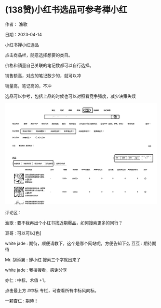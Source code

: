 
# (138赞)小红书选品可参考禅小红

作者：  渔歌

日期：2023-04-14

小红书禅小红选品

点击商品栏，随意选择想要的类目。

价格和销量自己关联的笔记数都可以自行选择。

销售额高，对应的笔记数少的，就可以冲

销量高，笔记高的，不冲

 

 

选品可以参考，包括上品的时候也可以对照看竞争强度，减少决策失误

![](img/xhs-baokuan_2051.png)

评论区：

渔歌 : 要不我再出个小红书找近期爆品，如何搜索更多的同行？

豆哥 : 可以可以[色]

white jade : 期待，顺便请教下，这个是哪个网站呢，方便告知下么  豆豆 : 期待期待

Mr. 胡添翼 : 蝉小红  搜索三个字就出来了

white jade : 我搜搜看，感谢分享

亦仁 : 中标，术值 +1。

点击最上方 #中标  专栏，可查看所有中标风向标。

一颗杏仁 : 期待！
